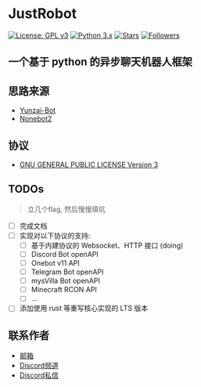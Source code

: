 # JustRobot

[![License: GPL v3](https://img.shields.io/badge/License-GPL%20v3-blue.svg)](https://www.gnu.org/licenses/gpl-3.0)
[![Python 3.x](https://img.shields.io/badge/Python-3.x-blue.svg)](https://www.python.org/)
[![Stars](https://img.shields.io/github/stars/oldcitynight/justrobot.svg?style=social&label=Stars)]()
[![Followers](https://img.shields.io/github/followers/oldcitynight.svg?style=social&label=Follow)]()

## 一个基于 python 的异步聊天机器人框架

## 思路来源

* [Yunzai-Bot](https://github.com/yhArcadia/Yunzai-Bot-plugins-index)
* [Nonebot2](https://github.com/nonebot/nonebot2)

## 协议

* [GNU GENERAL PUBLIC LICENSE Version 3](https://github.com/oldcitynight/justrobot/blob/main/LICENSE)

## TODOs

> 立几个flag, 然后慢慢填坑

- [ ] 完成文档
- [ ] 实现对以下协议的支持:
    - [ ] 基于内建协议的 Websocket、HTTP 接口 (doing)
    - [ ] Discord Bot openAPI
    - [ ] Onebot v11 API
    - [ ] Telegram Bot openAPI
    - [ ] mysVilla Bot openAPI
    - [ ] Minecraft RCON API
    - [ ] ...
- [ ] 添加使用 rust 等重写核心实现的 LTS 版本

## 联系作者

* [邮箱](mailto:team@justrobot.dev)
* [Discord频道](https://discord.gg/H3yCw7fuHw)
* [Discord私信](https://discord.com/invite/QennzhNb)